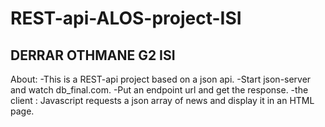 # REST-api-ALOS-project-ISI

DERRAR OTHMANE G2 ISI
----------------------

About:
-This is a REST-api project based on a json api. 
-Start json-server and watch db_final.com.
-Put an endpoint url and get the response.
-the client : Javascript requests a json array of news and display it in an HTML page.
